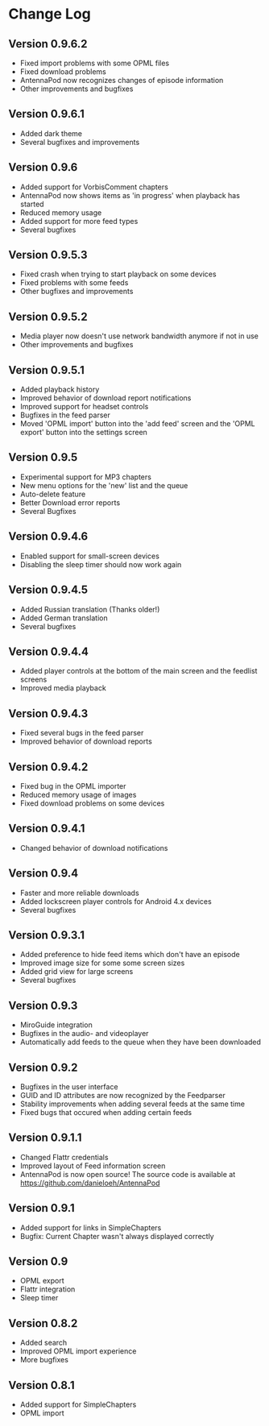 Change Log
==========

Version 0.9.6.2
---------------
* Fixed import problems with some OPML files
* Fixed download problems
* AntennaPod now recognizes changes of episode information
* Other improvements and bugfixes

Version 0.9.6.1
---------------
* Added dark theme
* Several bugfixes and improvements

Version 0.9.6
-------------
* Added support for VorbisComment chapters
* AntennaPod now shows items as 'in progress' when playback has started
* Reduced memory usage
* Added support for more feed types
* Several bugfixes


Version 0.9.5.3
---------------
* Fixed crash when trying to start playback on some devices
* Fixed problems with some feeds
* Other bugfixes and improvements

Version 0.9.5.2
---------------
* Media player now doesn't use network bandwidth anymore if not in use
* Other improvements and bugfixes

Version 0.9.5.1
---------------
* Added playback history
* Improved behavior of download report notifications
* Improved support for headset controls
* Bugfixes in the feed parser
* Moved 'OPML import' button into the 'add feed' screen and the 'OPML export' button into the settings screen

Version 0.9.5
-------------
* Experimental support for MP3 chapters
* New menu options for the 'new' list and the queue
* Auto-delete feature
* Better Download error reports
* Several Bugfixes

Version 0.9.4.6
---------------
* Enabled support for small-screen devices
* Disabling the sleep timer should now work again

Version 0.9.4.5
---------------
* Added Russian translation (Thanks older!)
* Added German translation
* Several bugfixes

Version 0.9.4.4
---------------
* Added player controls at the bottom of the main screen and the feedlist screens
* Improved media playback

Version 0.9.4.3
---------------
* Fixed several bugs in the feed parser
* Improved behavior of download reports

Version 0.9.4.2
---------------
* Fixed bug in the OPML importer
* Reduced memory usage of images
* Fixed download problems on some devices

Version 0.9.4.1
---------------
* Changed behavior of download notifications

Version 0.9.4
-------------
* Faster and more reliable downloads
* Added lockscreen player controls for Android 4.x devices
* Several bugfixes

Version 0.9.3.1
---------------
* Added preference to hide feed items which don't have an episode
* Improved image size for some some screen sizes
* Added grid view for large screens
* Several bugfixes

Version 0.9.3
-------------
* MiroGuide integration
* Bugfixes in the audio- and videoplayer
* Automatically add feeds to the queue when they have been downloaded

Version 0.9.2
-------------
* Bugfixes in the user interface
* GUID and ID attributes are now recognized by the Feedparser
* Stability improvements when adding several feeds at the same time
* Fixed bugs that occured when adding certain feeds

Version 0.9.1.1
--------------------
* Changed Flattr credentials
* Improved layout of Feed information screen
* AntennaPod is now open source! The source code is available at https://github.com/danieloeh/AntennaPod

Version 0.9.1
-----------------
* Added support for links in SimpleChapters
* Bugfix: Current Chapter wasn't always displayed correctly

Version 0.9
--------------

* OPML export
* Flattr integration
* Sleep timer

Version 0.8.2
-------------

* Added search
* Improved OPML import experience
* More bugfixes

Version 0.8.1
------------

* Added support for SimpleChapters
* OPML import